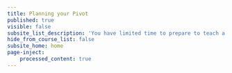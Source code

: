 ```yaml
---
title: Planning your Pivot
published: true
visible: false
subsite_list_description: 'You have limited time to prepare to teach a course in a digital format. Here's how to plan.'
hide_from_course_list: false
subsite_home: home
page-inject:
    processed_content: true
---
```

